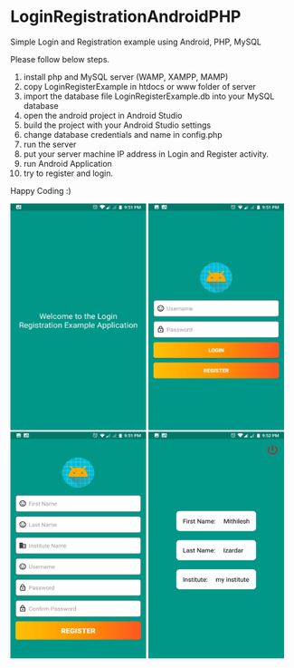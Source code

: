 # LoginRegistrationAndroidPHP
Simple Login and Registration example using Android, PHP, MySQL

Please follow below steps.

1. install php and MySQL server (WAMP, XAMPP, MAMP)
2. copy LoginRegisterExample in htdocs or www folder of server
3. import the database file LoginRegisterExample.db into your MySQL database
4. open the android project in Android Studio 
5. build the project with your Android Studio settings
6. change database credentials and name in config.php
7. run the server
8. put your server machine IP address in Login and Register activity.
9. run Android Application
10. try to register and login.

Happy Coding :)

<img src="LRE%20images/welcome_page.jpeg" width="240" height="400"/>
<img src="LRE%20images/login.jpeg" width="240" height="400"/>
<img src="LRE%20images/register.jpeg" width="240" height="400"/>
<img src="LRE%20images/home_page.jpeg" width="240" height="400"/>
